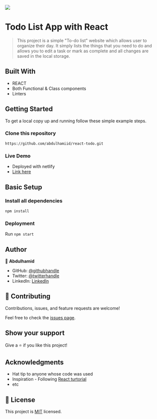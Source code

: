 ![](https://img.shields.io/badge/Microverse-blueviolet)

# Todo List App with React

> This project is a simple "To-do list" website which allows user to organize their day. It simply lists the things that you need to do and allows you to edit a task or mark as complete and all changes are saved in the local storage.


## Built With

- REACT
- Both Functional & Class components
- Linters


## Getting Started

To get a local copy up and running follow these simple example steps.

### Clone this repository

```
https://github.com/abdulhamiid/react-todo.git
```

### Live Demo 
- Deployed with netlify
- [Link here](https://deft-tanuki-7004ac.netlify.app)

## Basic Setup
### Install all dependencies

```
npm install
```

### Deployment

Run ```npm start```

## Author

👤 **Abdulhamid**

- GitHub: [@githubhandle](https://github.com/abdulhamiid)
- Twitter: [@twitterhandle](https://twitter.com/abdulhamid_adio)
- LinkedIn: [LinkedIn](https://linkedin.com/)

## 🤝 Contributing

Contributions, issues, and feature requests are welcome!

Feel free to check the [issues page](https://github.com/abdulhamiid/react-todo/issues).

## Show your support

Give a ⭐️ if you like this project!

## Acknowledgments

- Hat tip to anyone whose code was used
- Inspiration - Following [React turtorial](https://ibaslogic.com/react-tutorial-for-beginners/)
- etc


## 📝 License

This project is [MIT](./MIT.md) licensed.
